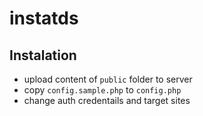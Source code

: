 # instatds

## Instalation
- upload content of `public` folder to server
- copy `config.sample.php` to `config.php`
- change auth credentails and target sites
